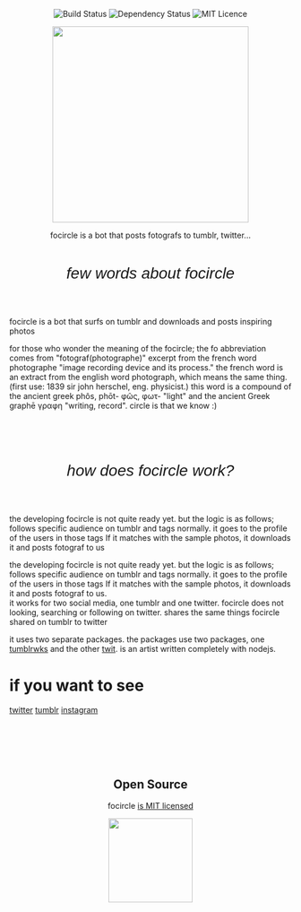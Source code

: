 <p align="center">
  <img  src="http://img.shields.io/travis/badges/badgerbadgerbadger.svg?style=flat-square" alt="Build Status" />
  <img  src="https://img.shields.io/badge/dependencies-up%20to%20date-brightgreen" alt="Dependency Status" />
  <img  src="https://img.shields.io/github/license/Naereen/StrapDown.js.svg" alt="MIT Licence" />
</p>

<p align="center">
  <img src="https://64.media.tumblr.com/dd644ec82ce55f7db8315e2b142a4836/c5732907666409b4-c4/s2048x3072/23db70b3838c25fe985af7ec80f20c8d9e3c672f.png" width="350" />
</p>
<p align="center">focircle is a bot that posts fotografs to tumblr, twitter...</p>
    <h1 style="font-family: 'IBM Plex Sans', sans-serif;
    font-size: 28px;
    line-height: 1.5em;
    text-align: center;
    margin-bottom: 2em;
    font-style: italic;
    font-weight: 400;" align="center">few words about focircle</h1>
    <p>
        focircle is a bot that surfs on tumblr and downloads and posts inspiring photos
    </p>
    <p>
        for those who wonder the meaning of the focircle; the fo abbreviation comes from "fotograf(photographe)" excerpt
        from the french word photographe "image recording device and its process." the french word is an extract from
        the english word photograph, which means the same thing. (first use: 1839 sir john herschel, eng. physicist.)
        this word is a compound of the ancient greek phôs, phōt- φῶς, φωτ- "light" and the ancient Greek graphē γραφη
        "writing, record". circle is that we know :)
    </p>
    <br/>
    <br/>
    <h1 style="font-family: 'IBM Plex Sans', sans-serif;
    font-size: 28px;
    line-height: 1.5em;
    text-align: center;
    margin-bottom: 2em;
    font-style: italic;
    font-weight: 400;">how does focircle work?</h1>
    <p>
        the developing focircle is not quite ready yet. but the logic is as follows;
        follows specific audience on tumblr and tags normally. it goes to the profile of the users in those tags If it
        matches with the sample photos, it downloads it and posts fotograf to us
    </p>
    <p>
        the developing focircle is not quite ready yet. but the logic is as follows;
        follows specific audience on tumblr and tags normally. it goes to the profile of the users in those tags If it
        matches with the sample photos, it downloads it and posts fotograf to us.
        <br/>
        it works for two social media, one tumblr and one twitter. focircle does not looking, searching or following on twitter. shares the same things focircle shared on tumblr to twitter
    </p>
    <p>
        it uses two separate packages. the packages use two packages, one <a href="https://www.npmjs.com/package/tumblrwks">tumblrwks</a> and the other <a href="https://www.npmjs.com/package/tumblrwks">twit</a>. is an artist written completely with nodejs.
    </p>

# if you want to see

[twitter](https://twitter.com/ifocircle)
[tumblr](https://focircle.tumblr.com/)
[instagram](https://www.instagram.com/focircle/)

<br>
<br>
<br>
<br>

<h2 align="center">
  Open Source
</h2>

<p align="center">focircle <a href="https://github.com/deeppaz/focircle/blob/master/LICENSE">is MIT licensed</a></p>
<p align="center">
  <img src="https://64.media.tumblr.com/dd644ec82ce55f7db8315e2b142a4836/c5732907666409b4-c4/s2048x3072/23db70b3838c25fe985af7ec80f20c8d9e3c672f.png" width="150" />
</p>
